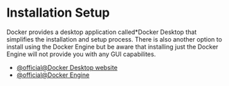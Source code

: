 # Installation Setup

Docker provides a desktop application called*Docker Desktop that simplifies the installation and setup process. There is also another option to install using the Docker Engine but be aware that installing just the Docker Engine will not provide you with any GUI capabilites.

- [@official@Docker Desktop website](https://www.docker.com/products/docker-desktop)
- [@official@Docker Engine](https://docs.docker.com/engine/install/)
